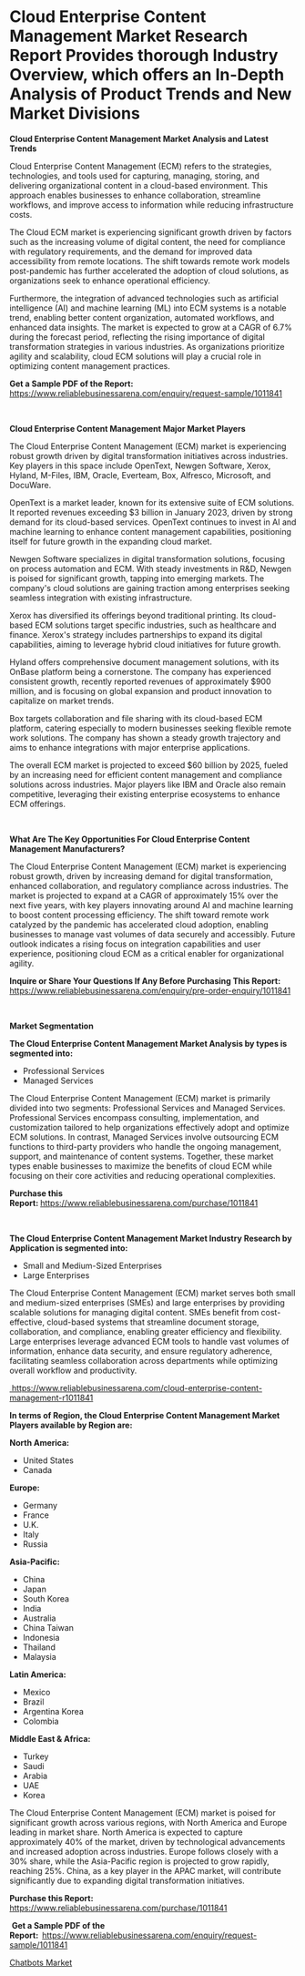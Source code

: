 <p><h1>Cloud Enterprise Content Management Market Research Report Provides thorough Industry Overview, which offers an In-Depth Analysis of Product Trends and New Market Divisions</h1></p><p><strong>Cloud Enterprise Content Management Market Analysis and Latest Trends</strong></p>
<p><p>Cloud Enterprise Content Management (ECM) refers to the strategies, technologies, and tools used for capturing, managing, storing, and delivering organizational content in a cloud-based environment. This approach enables businesses to enhance collaboration, streamline workflows, and improve access to information while reducing infrastructure costs.</p><p>The Cloud ECM market is experiencing significant growth driven by factors such as the increasing volume of digital content, the need for compliance with regulatory requirements, and the demand for improved data accessibility from remote locations. The shift towards remote work models post-pandemic has further accelerated the adoption of cloud solutions, as organizations seek to enhance operational efficiency.</p><p>Furthermore, the integration of advanced technologies such as artificial intelligence (AI) and machine learning (ML) into ECM systems is a notable trend, enabling better content organization, automated workflows, and enhanced data insights. The market is expected to grow at a CAGR of 6.7% during the forecast period, reflecting the rising importance of digital transformation strategies in various industries. As organizations prioritize agility and scalability, cloud ECM solutions will play a crucial role in optimizing content management practices.</p></p>
<p><strong>Get a Sample PDF of the Report:&nbsp;</strong> <a href="https://www.reliablebusinessarena.com/enquiry/request-sample/1011841?utm_campaign=2632&utm_medium=2&utm_source=Github&utm_content=ia&utm_term=06032025&utm_id=cloud-enterprise-content-management">https://www.reliablebusinessarena.com/enquiry/request-sample/1011841</a></p>
<p>&nbsp;</p>
<p><strong>Cloud Enterprise Content Management Major Market Players</strong></p>
<p><p>The Cloud Enterprise Content Management (ECM) market is experiencing robust growth driven by digital transformation initiatives across industries. Key players in this space include OpenText, Newgen Software, Xerox, Hyland, M-Files, IBM, Oracle, Everteam, Box, Alfresco, Microsoft, and DocuWare.</p><p>OpenText is a market leader, known for its extensive suite of ECM solutions. It reported revenues exceeding $3 billion in January 2023, driven by strong demand for its cloud-based services. OpenText continues to invest in AI and machine learning to enhance content management capabilities, positioning itself for future growth in the expanding cloud market.</p><p>Newgen Software specializes in digital transformation solutions, focusing on process automation and ECM. With steady investments in R&D, Newgen is poised for significant growth, tapping into emerging markets. The company's cloud solutions are gaining traction among enterprises seeking seamless integration with existing infrastructure.</p><p>Xerox has diversified its offerings beyond traditional printing. Its cloud-based ECM solutions target specific industries, such as healthcare and finance. Xerox's strategy includes partnerships to expand its digital capabilities, aiming to leverage hybrid cloud initiatives for future growth.</p><p>Hyland offers comprehensive document management solutions, with its OnBase platform being a cornerstone. The company has experienced consistent growth, recently reported revenues of approximately $900 million, and is focusing on global expansion and product innovation to capitalize on market trends.</p><p>Box targets collaboration and file sharing with its cloud-based ECM platform, catering especially to modern businesses seeking flexible remote work solutions. The company has shown a steady growth trajectory and aims to enhance integrations with major enterprise applications.</p><p>The overall ECM market is projected to exceed $60 billion by 2025, fueled by an increasing need for efficient content management and compliance solutions across industries. Major players like IBM and Oracle also remain competitive, leveraging their existing enterprise ecosystems to enhance ECM offerings.</p></p>
<p>&nbsp;</p>
<p><strong>What Are The Key Opportunities For Cloud Enterprise Content Management Manufacturers?</strong></p>
<p><p>The Cloud Enterprise Content Management (ECM) market is experiencing robust growth, driven by increasing demand for digital transformation, enhanced collaboration, and regulatory compliance across industries. The market is projected to expand at a CAGR of approximately 15% over the next five years, with key players innovating around AI and machine learning to boost content processing efficiency. The shift toward remote work catalyzed by the pandemic has accelerated cloud adoption, enabling businesses to manage vast volumes of data securely and accessibly. Future outlook indicates a rising focus on integration capabilities and user experience, positioning cloud ECM as a critical enabler for organizational agility.</p></p>
<p><strong>Inquire or Share Your Questions If Any Before Purchasing This Report:</strong> <a href="https://www.reliablebusinessarena.com/enquiry/pre-order-enquiry/1011841?utm_campaign=2632&utm_medium=2&utm_source=Github&utm_content=ia&utm_term=06032025&utm_id=cloud-enterprise-content-management">https://www.reliablebusinessarena.com/enquiry/pre-order-enquiry/1011841</a></p>
<p>&nbsp;</p>
<p><strong>Market Segmentation</strong></p>
<p><strong>The Cloud Enterprise Content Management Market Analysis by types is segmented into:</strong></p>
<p><ul><li>Professional Services</li><li>Managed Services</li></ul></p>
<p><p>The Cloud Enterprise Content Management (ECM) market is primarily divided into two segments: Professional Services and Managed Services. Professional Services encompass consulting, implementation, and customization tailored to help organizations effectively adopt and optimize ECM solutions. In contrast, Managed Services involve outsourcing ECM functions to third-party providers who handle the ongoing management, support, and maintenance of content systems. Together, these market types enable businesses to maximize the benefits of cloud ECM while focusing on their core activities and reducing operational complexities.</p></p>
<p><strong>Purchase this Report:&nbsp;</strong><a href="https://www.reliablebusinessarena.com/purchase/1011841?utm_campaign=2632&utm_medium=2&utm_source=Github&utm_content=ia&utm_term=06032025&utm_id=cloud-enterprise-content-management">https://www.reliablebusinessarena.com/purchase/1011841</a></p>
<p>&nbsp;</p>
<p><strong>The Cloud Enterprise Content Management Market Industry Research by Application is segmented into:</strong></p>
<p><ul><li>Small and Medium-Sized Enterprises</li><li>Large Enterprises</li></ul></p>
<p><p>The Cloud Enterprise Content Management (ECM) market serves both small and medium-sized enterprises (SMEs) and large enterprises by providing scalable solutions for managing digital content. SMEs benefit from cost-effective, cloud-based systems that streamline document storage, collaboration, and compliance, enabling greater efficiency and flexibility. Large enterprises leverage advanced ECM tools to handle vast volumes of information, enhance data security, and ensure regulatory adherence, facilitating seamless collaboration across departments while optimizing overall workflow and productivity.</p></p>
<p><a href="https://www.reliablebusinessarena.com/cloud-enterprise-content-management-r1011841?utm_campaign=2632&utm_medium=2&utm_source=Github&utm_content=ia&utm_term=06032025&utm_id=cloud-enterprise-content-management">&nbsp;https://www.reliablebusinessarena.com/cloud-enterprise-content-management-r1011841</a></p>
<p><strong>In terms of Region, the Cloud Enterprise Content Management Market Players available by Region are:</strong></p>
<p>
    <p> <strong> North America: </strong>
        <ul>
            <li>United States</li>
            <li>Canada</li>
        </ul>
        </p> 
    <p> <strong> Europe: </strong>
        <ul>
            <li>Germany</li>
            <li>France</li>
            <li>U.K.</li>
            <li>Italy</li>
            <li>Russia</li>
        </ul>
        </p> 
    <p> <strong> Asia-Pacific: </strong>
        <ul>
            <li>China</li>
            <li>Japan</li>
            <li>South Korea</li>
            <li>India</li>
            <li>Australia</li>
            <li>China Taiwan</li>
            <li>Indonesia</li>
            <li>Thailand</li>
            <li>Malaysia</li>
        </ul>
        </p> 
    <p> <strong> Latin America: </strong>
        <ul>
            <li>Mexico</li>
            <li>Brazil</li>
            <li>Argentina Korea</li>
            <li>Colombia</li>
        </ul>
        </p> 
    <p> <strong> Middle East & Africa: </strong>
        <ul>
            <li>Turkey</li>
            <li>Saudi</li>
            <li>Arabia</li>
            <li>UAE</li>
            <li>Korea</li>
        </ul>
    </p>
    </p>
<p><p>The Cloud Enterprise Content Management (ECM) market is poised for significant growth across various regions, with North America and Europe leading in market share. North America is expected to capture approximately 40% of the market, driven by technological advancements and increased adoption across industries. Europe follows closely with a 30% share, while the Asia-Pacific region is projected to grow rapidly, reaching 25%. China, as a key player in the APAC market, will contribute significantly due to expanding digital transformation initiatives.</p></p>
<p><strong>Purchase this Report: </strong><a href="https://www.reliablebusinessarena.com/purchase/1011841?utm_campaign=2632&utm_medium=2&utm_source=Github&utm_content=ia&utm_term=06032025&utm_id=cloud-enterprise-content-management">https://www.reliablebusinessarena.com/purchase/1011841</a></p>
<p>&nbsp;<strong>Get a Sample PDF of the Report:&nbsp;&nbsp;</strong><a href="https://www.reliablebusinessarena.com/enquiry/request-sample/1011841?utm_campaign=2632&utm_medium=2&utm_source=Github&utm_content=ia&utm_term=06032025&utm_id=cloud-enterprise-content-management">https://www.reliablebusinessarena.com/enquiry/request-sample/1011841</a></p>
<p><strong></strong></p>
<p><p><a href="https://github.com/bensemilia864/Market-Research-Report-List-1/blob/main/chatbots-market.md?utm_campaign=2632&utm_medium=2&utm_source=Github&utm_content=ia&utm_term=06032025&utm_id=cloud-enterprise-content-management">Chatbots Market</a></p></p>